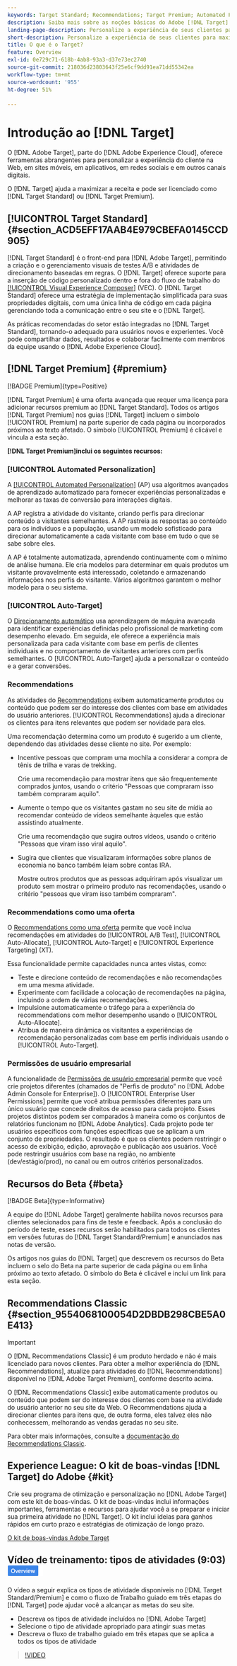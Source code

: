 ```yaml
---
keywords: Target Standard; Recommendations; Target Premium; Automated Personalization; direcionamento automático; direcionamento automático; permissões; o que é o adobe target;
description: Saiba mais sobre as noções básicas do Adobe [!DNL Target] Standard e do Adobe [!DNL Target] Premium.O  [!DNL Target] Premium inclui recursos avançados não disponíveis no produto padrão.
landing-page-description: Personalize a experiência de seus clientes para maximizar a receita em sites da Web e móveis, aplicativos, mídia social e outros canais digitais.
short-description: Personalize a experiência de seus clientes para maximizar a receita em sites da Web e móveis, aplicativos, mídia social e outros canais digitais.
title: O que é o Target?
feature: Overview
exl-id: 0e729c71-618b-4ab8-93a3-d37e73ec2740
source-git-commit: 218036d23803643f25e6cf9dd91ea71dd55342ea
workflow-type: tm+mt
source-wordcount: '955'
ht-degree: 51%

---
```


# Introdução ao [!DNL Target]

O [!DNL Adobe Target], parte do [!DNL Adobe Experience Cloud], oferece ferramentas abrangentes para personalizar a experiência do cliente na Web, em sites móveis, em aplicativos, em redes sociais e em outros canais digitais.

O [!DNL Target] ajuda a maximizar a receita e pode ser licenciado como [!DNL Target Standard] ou [!DNL Target Premium].

## [!UICONTROL Target Standard] {#section_ACD5EFF17AAB4E979CBEFA0145CCD905}

[!DNL Target Standard] é o front-end para [!DNL Adobe Target], permitindo a criação e o gerenciamento visuais de testes A/B e atividades de direcionamento baseadas em regras. O [!DNL Target] oferece suporte para a inserção de código personalizado dentro e fora do fluxo de trabalho do [[!UICONTROL Visual Experience Composer]](/help/main/c-experiences/c-visual-experience-composer/visual-experience-composer.md) (VEC). O [!DNL Target Standard] oferece uma estratégia de implementação simplificada para suas propriedades digitais, com uma única linha de código em cada página gerenciando toda a comunicação entre o seu site e o [!DNL Target].

As práticas recomendadas do setor estão integradas no [!DNL Target Standard], tornando-o adequado para usuários novos e experientes. Você pode compartilhar dados, resultados e colaborar facilmente com membros da equipe usando o [!DNL Adobe Experience Cloud].

## [!DNL Target Premium] {#premium}

[!BADGE Premium]{type=Positive}

[!DNL Target Premium] é uma oferta avançada que requer uma licença para adicionar recursos premium ao [!DNL Target Standard]. Todos os artigos [!DNL Target Premium] nos guias [!DNL Target] incluem o símbolo [!UICONTROL Premium] na parte superior de cada página ou incorporados próximos ao texto afetado. O símbolo [!UICONTROL Premium] é clicável e vincula a esta seção.

**[!DNL Target Premium]inclui os seguintes recursos:**

### [!UICONTROL Automated Personalization]

A [[!UICONTROL Automated Personalization]](/help/main/c-activities/t-automated-personalization/automated-personalization.md#task_8AAF837796D74CF893CA2F88BA1491C9) (AP) usa algoritmos avançados de aprendizado automatizado para fornecer experiências personalizadas e melhorar as taxas de conversão para interações digitais.

A AP registra a atividade do visitante, criando perfis para direcionar conteúdo a visitantes semelhantes. A AP rastreia as respostas ao conteúdo para os indivíduos e a população, usando um modelo sofisticado para direcionar automaticamente a cada visitante com base em tudo o que se sabe sobre eles.

A AP é totalmente automatizada, aprendendo continuamente com o mínimo de análise humana. Ele cria modelos para determinar em quais produtos um visitante provavelmente está interessado, coletando e armazenando informações nos perfis do visitante. Vários algoritmos garantem o melhor modelo para o seu sistema.

### [!UICONTROL Auto-Target]

O [Direcionamento automático](/help/main/c-activities/auto-target/auto-target-to-optimize.md) usa aprendizagem de máquina avançada para identificar experiências definidas pelo profissional de marketing com desempenho elevado. Em seguida, ele oferece a experiência mais personalizada para cada visitante com base em perfis de clientes individuais e no comportamento de visitantes anteriores com perfis semelhantes. O [!UICONTROL Auto-Target] ajuda a personalizar o conteúdo e a gerar conversões.

### Recommendations

As atividades do [Recommendations](/help/main/c-recommendations/recommendations.md#concept_7556C8A4543942F2A77B13A29339C0C0) exibem automaticamente produtos ou conteúdo que podem ser do interesse dos clientes com base em atividades do usuário anteriores. [!UICONTROL Recommendations] ajuda a direcionar os clientes para itens relevantes que podem ser novidade para eles.

Uma recomendação determina como um produto é sugerido a um cliente, dependendo das atividades desse cliente no site. Por exemplo:

* Incentive pessoas que compram uma mochila a considerar a compra de tênis de trilha e varas de trekking.

  Crie uma recomendação para mostrar itens que são frequentemente comprados juntos, usando o critério &quot;Pessoas que compraram isso também compraram aquilo&quot;.

* Aumente o tempo que os visitantes gastam no seu site de mídia ao recomendar conteúdo de vídeos semelhante àqueles que estão assistindo atualmente.

  Crie uma recomendação que sugira outros vídeos, usando o critério &quot;Pessoas que viram isso viral aquilo&quot;.

* Sugira que clientes que visualizaram informações sobre planos de economia no banco também leiam sobre contas IRA.

  Mostre outros produtos que as pessoas adquiriram após visualizar um produto sem mostrar o primeiro produto nas recomendações, usando o critério &quot;pessoas que viram isso também compraram&quot;.

### Recommendations como uma oferta

O [Recommendations como uma oferta](/help/main/c-recommendations/recommendations-as-an-offer.md) permite que você inclua recomendações em atividades do [!UICONTROL A/B Test], [!UICONTROL Auto-Allocate], [!UICONTROL Auto-Target] e [!UICONTROL Experience Targeting] (XT).

Essa funcionalidade permite capacidades nunca antes vistas, como:

* Teste e direcione conteúdo de recomendações e não recomendações em uma mesma atividade.
* Experimente com facilidade a colocação de recomendações na página, incluindo a ordem de várias recomendações.
* Impulsione automaticamente o tráfego para a experiência do recommendations com melhor desempenho usando o [!UICONTROL Auto-Allocate].
* Atribua de maneira dinâmica os visitantes a experiências de recomendação personalizadas com base em perfis individuais usando o [!UICONTROL Auto-Target].

### Permissões de usuário empresarial

A funcionalidade de [Permissões de usuário empresarial](/help/main/administrating-target/c-user-management/property-channel/property-channel.md#concept_E396B16FA2024ADBA27BC056138F9838) permite que você crie projetos diferentes (chamados de &quot;Perfis de produto&quot; no [!DNL Adobe Admin Console for Enterprise]). O [!UICONTROL Enterprise User Permissions] permite que você atribua permissões diferentes para um único usuário que concede direitos de acesso para cada projeto. Esses projetos distintos podem ser comparados à maneira como os conjuntos de relatórios funcionam no [!DNL Adobe Analytics]. Cada projeto pode ter usuários específicos com funções específicas que se aplicam a um conjunto de propriedades. O resultado é que os clientes podem restringir o acesso de exibição, edição, aprovação e publicação aos usuários. Você pode restringir usuários com base na região, no ambiente (dev/estágio/prod), no canal ou em outros critérios personalizados.

## Recursos do Beta {#beta}

[!BADGE Beta]{type=Informative}

A equipe do [!DNL Adobe Target] geralmente habilita novos recursos para clientes selecionados para fins de teste e feedback. Após a conclusão do período de teste, esses recursos serão habilitados para todos os clientes em versões futuras do [!DNL Target Standard/Premium] e anunciados nas notas de versão.

Os artigos nos guias do [!DNL Target] que descrevem os recursos do Beta incluem o selo do Beta na parte superior de cada página ou em linha próximo ao texto afetado. O símbolo do Beta é clicável e inclui um link para esta seção.

## Recommendations Classic {#section_9554068100054D2DBDB298CBE5A0E413}

>[!IMPORTANT]
>
>O [!DNL Recommendations Classic] é um produto herdado e não é mais licenciado para novos clientes. Para obter a melhor experiência do [!DNL Recommendations], atualize para atividades do [!DNL Recommendations] disponível no [!DNL Adobe Target Premium], conforme descrito acima.

O [!DNL Recommendations Classic] exibe automaticamente produtos ou conteúdo que podem ser do interesse dos clientes com base na atividade do usuário anterior no seu site da Web. O Recommendations ajuda a direcionar clientes para itens que, de outra forma, eles talvez eles não conhecessem, melhorando as vendas geradas no seu site.

Para obter mais informações, consulte a [documentação do Recommendations Classic](/help/main/assets/adobe-recommendations-classic.pdf).

## Experience League: O kit de boas-vindas [!DNL Target] do Adobe {#kit}

Crie seu programa de otimização e personalização no [!DNL Adobe Target] com este kit de boas-vindas. O kit de boas-vindas inclui informações importantes, ferramentas e recursos para ajudar você a se preparar e iniciar sua primeira atividade no [!DNL Target]. O kit inclui ideias para ganhos rápidos em curto prazo e estratégias de otimização de longo prazo.

[O kit de boas-vindas Adobe Target](/help/main/c-intro/target-welcome-kit.md)

## Vídeo de treinamento: tipos de atividades (9:03) ![Selo de visão geral](/help/main/assets/overview.png)

O vídeo a seguir explica os tipos de atividade disponíveis no [!DNL Target Standard/Premium] e como o fluxo de Trabalho guiado em três etapas do [!DNL Target] pode ajudar você a alcançar as metas do seu site.

* Descreva os tipos de atividade incluídos no [!DNL Adobe Target]
* Selecione o tipo de atividade apropriado para atingir suas metas
* Descreva o fluxo de trabalho guiado em três etapas que se aplica a todos os tipos de atividade

>[!VIDEO](https://video.tv.adobe.com/v/31290?captions=por_br)
